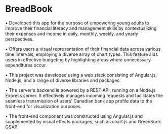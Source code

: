 # BreadBook
•	Developed this app for the purpose of empowering young adults to improve their financial literacy and management skills by contextualizing their expenses and income in daily, monthly, weekly, and yearly perspectives.

•	Offers users a visual representation of their financial data across various time intervals, employing a diverse array of chart types. This feature aids users in effective budgeting by highlighting areas where unnecessary expenditures occur.

•	This project was developed using a web stack consisting of Angular.js, Node.js, and a range of diverse libraries and packages.

•	The server's backend is powered by a REST API, running on a Node.js Express server. It effectively manages incoming requests and facilitates the seamless transmission of users' Canadian bank app profile data to the front-end for visualization purposes.

•	The front-end component was constructed using Angular.js and supplemented by visual effects packages, such as chart.js and GreenSock GSAP.

